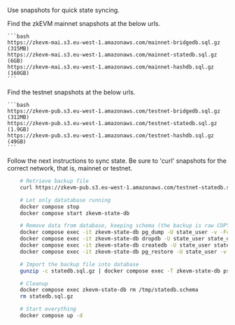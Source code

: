 Use snapshots for quick state syncing. 

Find the zkEVM mainnet snapshots at the below urls.

    ```bash
    https://zkevm-mai.s3.eu-west-1.amazonaws.com/mainnet-bridgedb.sql.gz (315MB)
    https://zkevm-mai.s3.eu-west-1.amazonaws.com/mainnet-statedb.sql.gz (6GB)
    https://zkevm-mai.s3.eu-west-1.amazonaws.com/mainnet-hashdb.sql.gz (160GB)
    ```

Find the testnet snapshots at the below urls.

    ```bash
    https://zkevm-pub.s3.eu-west-1.amazonaws.com/testnet-bridgedb.sql.gz (312MB)
    https://zkevm-pub.s3.eu-west-1.amazonaws.com/testnet-statedb.sql.gz (1.9GB)
    https://zkevm-pub.s3.eu-west-1.amazonaws.com/testnet-hashdb.sql.gz (49GB)
    ```

Follow the next instructions to sync state. Be sure to 'curl' snapshots for the correct network, that is, mainnet or testnet.

```bash
    # Retrieve backup file
    curl https://zkevm-pub.s3.eu-west-1.amazonaws.com/testnet-statedb.sql.gz -o statedb.sql.gz

    # Let only datatabase running
    docker compose stop
    docker compose start zkevm-state-db

    # Remove data from database, keeping schema (the backup is raw COPY)
    docker compose exec -it zkevm-state-db pg_dump -U state_user -v -Fc -s -f /tmp/statedb.schema state_db
    docker compose exec -it zkevm-state-db dropdb -U state_user state_db
    docker compose exec -it zkevm-state-db createdb -U state_user state_db
    docker compose exec -it zkevm-state-db pg_restore -U state_user -v -d state_db /tmp/statedb.schema

    # Import the backup file into database
    gunzip -c statedb.sql.gz | docker compose exec -T zkevm-state-db psql -U state_user -d state_db

    # Cleanup
    docker compose exec zkevm-state-db rm /tmp/statedb.schema
    rm statedb.sql.gz

    # Start everything
    docker compose up -d
```
